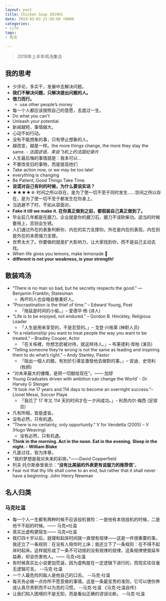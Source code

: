 ```yaml
---
layout: post
title: Chicken Soup 2019H1
date: 2019-03-03 21:50:00 +0800
categories:
- Life
tags:
- 鸡汤

---
```


> 2019年上半年鸡汤集合

## 我的思考

- 少评论，多实干，发展中去解决问题。
- **我们不解决问题，只解决提出问题的人。**
- **借力而行。**
	- use other people’s money
- 每一个人都应该按照自己的意愿，去度过一生。
- Do what you can't
- Unleash your  potential.
- 新闻越短，事情越大。
- 心动不如行动。
- 没有不能想象的事，只有停止想象的人。
- 越改变，越是一样。the more things change, the more they stay the same. - *法国谚语，来自飞机上的法国纪录片*
- 人生最后悔的事情就是：我本可以…
- 不要改变旧的事物，而是提高他们
- Take action now, or we may be too late!
- everything is changing
- Be Patient, Good Things Take Time.
- **说谎对自己有利的时候，为什么要说实话？**
- ★★★★☆ 时间之所以存在，是为了使一切不至于同时发生……空间之所以存在，是为了使一切不至于都发生在你身上。
- 当逃避不了时，不如从容面对。
- **Fake it till we make it. 在你真正做到之前，都假装自己真正做到了。**
- 毕业前几年都是在磨刀，企业就是你的磨刀石，磨刀不误砍柴功。适当的时候要用上，否则会生锈。
- 人们通过外在的表象判断你，内在的实力支撑你。外在是内在的表现，内在则是外在的本质强力支撑。
- 世界太大了。你要做的就是扩大影响力，让大家找到你，而不是自己主动去找。
- When life gives you lemons, make lemonade 🍋
- **different is not your weakness, is your strength!**

## 散装鸡汤

- “There is no man so bad, but he secretly respects the good.” — Benjamin Franklin, Statesman
	- 再坏的人也会暗自敬重好人。
- “Procrastination is the thief of time.” – Edward Young, Poet
	- 「拖延是时间的小偷。」– 爱德华·杨 (诗人)
- “Life is to be enjoyed, not endured.” – Gordon B. Hinckley, Religious Leader
	- 「人生是用来享受的，不是忍受的。」– 戈登‧兴格莱 (神职人员)
- “In a relationship you want to treat people the way you want to be treated.” – Bradley Cooper, Actor
	- 「在关係裡，你想怎麽被对待，就这样待人。」– 布莱德利·库柏 (演员)
- “Telling someone they’re wrong is not the same as leading and inspiring them to do what’s right.” – Andy Stanley, Pastor
	- 「指出一個人的錯，有別於引導並激發他去做對的事。」– 安迪．史坦利 (牧師)
- “对未来最大的慷慨，是把一切献给现在”。—— 加缪
- Young Graduates driven with ambition can change the World’ - Dr. Harvey G Stenger
- “It took me 17 years and 114 days to become an overnight success.”– Lionel Messi, Soccer Playe
	- 「我花了 17 年又 114 天的时间才在一夕间成功。」- 利昂内尔·梅西 (足球员)
- 凡有所相，皆是虚妄。
- 没有必然，只有机遇。
- “There is no certainty, only opportunity.” V for Vendetta (2005) – V (Hugo Weaving)
	- 没有必然，只有机遇。
- **Think in the morning. Act in the noon. Eat in the evening. Sleep in the night. - William Blake**
- 凡是过往，皆为序章。
- “我的梦想是我对未来的彩排。”——David Copperfield
- 列夫·托尔斯泰曾表示：“**没有比美丽的外表更有说服力的推荐信**”。
- Fear not that thy life shall come to an end, but rather that it shall never have a beginning. John Henry Newman



## 名人归类

### 马克吐温

- 每一个人一生都有两种时候不应该投机冒险：一是他有本钱投机的时候，二是他干不起的时候。—— 马克•吐温
- 真实比虚构更陌生—— 马克•吐温
- 我打四十岁以后，就寝和起床时间就一直很有规律——这是一件很重要的事。我还立了一条规则：在没有人陪伴时上床；我还立下了一条规则：在不得不起床时起床。这样就形成了一条不可动摇的没有规律的规律。这条规律使我延年益寿，却会伤害他人。—— 马克•吐温
- 有时候真实比小说更加荒诞，因为虚构是在一定逻辑下进行的，而现实往往毫无逻辑可言。 --马克·吐温
- 一个人最危险的敌人是他自己的口舌。 --马克·吐温
- 每天务必做一点你所不愿意做的事情。这是一条最宝贵的准则，它可以使你养成认真尽责职而不以为苦的习惯。 --马克·吐温 《马克·吐温自传》
- 让我们陷入困境的不是无知，而是看似正确的谬误论断。 --马克·吐温